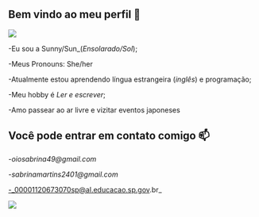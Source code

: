 ## Bem vindo ao meu perfil 🌈

![](https://media1.tenor.com/m/Ze1QfM4cwX8AAAAC/anime-hi.gif)

-Eu sou a Sunny/Sun_(_Ensolarado/Sol_);

-Meus Pronouns: She/her

-Atualmente estou aprendendo língua estrangeira (_inglês_) e programação;

-Meu hobby é _Ler e escrever_;

-Amo passear ao ar livre e vizitar eventos japoneses

## Você pode entrar em contato comigo 📫

-_oiosabrina49@gmail.com_

-_sabrinamartins2401@gmail.com_

-_00001120673070sp@al.educacao.sp.gov.br_

![](https://media1.tenor.com/m/uByBqIWKnjwAAAAC/cute-girl-playing-on-nintendo-switch.gif)
